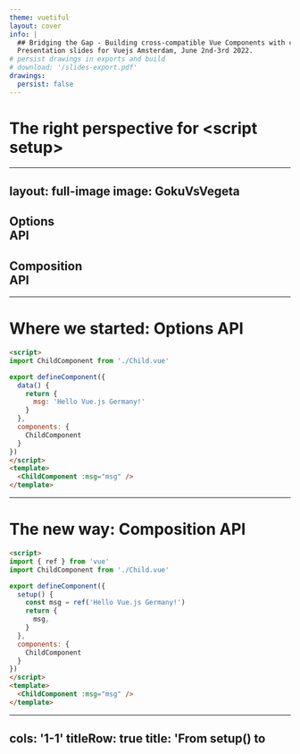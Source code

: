 ```yaml
---
theme: vuetiful
layout: cover
info: |
  ## Bridging the Gap - Building cross-compatible Vue Components with confidence
  Presentation slides for Vuejs Amsterdam, June 2nd-3rd 2022.
# persist drawings in exports and build
# download: '/slides-export.pdf'
drawings:
  persist: false
---
```


# The right perspective for &lt;script setup&gt;

---
layout: full-image
image: GokuVsVegeta
---

<div class="flex h-full justify-around items-end w-full text-shadow-lg text-pink-400 font-bold ">
  <div class="pb-12 text-center backdrop-filter bg-transparent backdrop-blur-10">
    <h2 class="!text-7xl">Options <br> API</h2>
  </div>
  <div class="pb-12 text-center backdrop-filter bg-transparent backdrop-blur-10">
    <h2 class="!text-7xl">Composition <br> API</h2>
  </div>
</div>

---

# Where we started: Options API


```html
<script>
import ChildComponent from './Child.vue'

export defineComponent({
  data() {
    return {
      msg: 'Hello Vue.js Germany!'
    }
  },
  components: {
    ChildComponent
  }
})
</script>
<template>
  <ChildComponent :msg="msg" />
</template>
```

---

# The new way: Composition API

```html
<script>
import { ref } from 'vue'
import ChildComponent from './Child.vue'

export defineComponent({
  setup() {
    const msg = ref('Hello Vue.js Germany!')
    return {
      msg,
    }
  },
  components: {
    ChildComponent
  }
})
</script>
<template>
  <ChildComponent :msg="msg" />
</template>
```
---
cols: '1-1'
titleRow: true
title: 'From setup() to <script setup>'
---

```html {all|2-3,7-11,18-20|2,3,7,18-20} 
<script>
import {ref } from 'vue'
import ChildComponent from './Child.vue'

export defineComponent({
  setup() {
    const msg = ref('Hello Vue.js Germany!')
    
    return {
      msg
    }
  },
  components: {
    ChildComponent
  }
})
</script>
<template>
  <ChildComponent :msg="msg" />
</template>
```

::right::

<v-click>

```html
<script setup>
import {ref } from 'vue'
import ChildComponent from './Child.vue'

const msg = ref('Hello Vue.js Germany!')
</script>
<template>
  <ChildComponent :msg="msg" />
</template>
```

</v-click>

<v-click>

* no deep nesting/indentation
* composition API code right on the first level
* no setup return value
* Components must not be registered
* Imports and top-level variables available in template

</v-click>

<h2 v-click class="text-2xl mt-4">Available in Vue <code>2.7</code>!</h2>

---
title: 'Example 1: Basic Compilation'
layout: vue-repl
example: Simple
prod: true
outputMode: js
---

---
layout: section
---
# Credit where credit is due

---
cols: '1-1'
titleRow: false
title: Vue vs. Svelte style
---

## Vue <code>&lt;script setup&gt;</code>

```html
<script setup>
import {ref } from 'vue'
import ChildComponent from './Child.vue'

const msg = ref('Hello Vue.js Germany!')
</script>
<template>
  <ChildComponent :msg="msg" />
</template>
```

::right::

<v-click>

## Svelte

```html
<script>
  import ChildComponent from './Child.svelte'

let msg = 'Hello Vue.js Germany!'
</script>

<ChildComponent msg={msg} />
```

</v-click>

<iframe v-click class="mt-12" src="https://giphy.com/embed/26DMTEijJDudzovvO" width="320" frameBorder="0" allowFullScreen></iframe>
---
layout: quote
author: smart people in the audience
---

# but ... what about props?

---
cols: '1-1'
title: Compiler Hints to the rescue!
titleRow: true
---

```html{all|6-9|10|11-15|20|6-15,20}
<script>
import { defineComponent } from 'vue'
import { useVModel } from '@vueuse/core'

export default defineComponent({
  props: {
    title: String,
    modelValue: String,
  },
  emits: ['update:modelValue'],
  setup(props, { emit }) {
    const model = useVModel(props, 'modelValue', emit)
    return {
      model
    }
  }
})
</script>
<template>
  <ChildComponent :title="title" v-model="model" />
</template>

```

::right::

```html
<script setup>
import { useVModel } from "@vueuse/core";

const props = defineProps({
  title: String,
  modelValue: String,
});

const emit = defineEmits(["update:modelValue"]);

const model = useVModel(props, "modelValue", emit);
</script>
<template>
  <ChildComponent :title="title" v-model="model" />
</template>
```

---
title: 'Example 2: Compiler Hints'
layout: vue-repl
example: CompilerHints
prod: true
outputMode: js
---

---
cols: '1-1'
title: Accessing Slots & attrs
titleRow: true
---

```html{all|2,4|2,4,5|2,4,5,8,9|all}
<script setup>
import { useSlots } from "vue";

const slots = useSlots()
const title = computed(() => slots.default ?? 'Default Title')
</script>
<template>
  <ChildComponent :title="title">
    <slot />
  </ChildComponent>
</template>
```

::right::

<v-click at=4>

```html{all|2,9|2,9,10-12|2,9,10-12,15|all}
<script setup>
import { useAttrs } from "vue";

const props = defineProps({
  title: String,
  modelValue: String,
});

const attrs = useAttrs()
const id = computed(
  () => attrs.id ?? 'myid-' + Math.round((Math.random() * 10000))
)
</script>
<template>
  <ChildComponent :id="id" />
</template>
```

</v-click>

<p v-click>These are runtime composables, not compiler hints</p>

---
layout: big-points
---
# A place for everything else?


<style>
.slidev-vclick-target {
  transition: all 500ms ease;
}

[data-xzibit].slidev-vclick-hidden {
  @apply -bottom-full
}
</style>
* more exotic options like `inheritAttrs: false`?
* helpers?
* exports?

<h2 v-click class="!text-6xl mt-12 font-bold">Another script block!</h2>

<img v-after src="/xzibit.jpg" data-xzibit class="w-52 block mx-auto -bottom-6 absolute left-[50%]">

---
layout: vue-repl
example: secondScript
title: "Example 3: Second Script Block"
titleRow: false
prod: true
---

---
layout: outro
preload: false
title: Outro
twitter: '@Linus_Borg'
repository: 'github.com/linusborg'
# hostedSlides: ''
---

<div class="absolute left-12 top-[200px] right-12 text-center text-light-600">
  <p class="text-4xl !leading-[1.5em]">You made it! We're done!</p>
  <p class="text-4xl !leading-[1.5em]">Questions?</p>
</div>
<div 
  class="absolute bottom-6 right-6 w-[200px] p-3 bg-white light:bg-vblue rounded-lg bg-opacity-50 mr-0 light:bg-opacity-40 mr-0 text-vblue light:text-white"
  v-motion
  :initial="{ x: 250 }"
  :enter="{ x: 0, transition: { delay: 500 } }"
  >

<a href="https://www.sli.dev" target="blank" rel="noopener">
  <img src="/slidev-logo.png" alt="Slidev Logo" class="w-36">
</a>

<p class="text-sm !mt-0">This talk was built with Slidev</p>

<a class="text-sm" href="https://sli.dev" target="_blank" rel="noopener">https://sli.dev</a>

</div>
---
layout: big-points
title: Links Collection
---

<div class="grid grid-rows-3 grid-cols-[150px,1fr] gap-y-8 gap-x-2">
  <span>Docs</span>
  <span>
    <a href="https://vue-bridge.docs.netlify.app" target="blank" rel="noopener">
      https://vue-bridge.docs.netlify.app
    </a>
  </span>
  <span>Repo</span>
  <span>
    <a href="https://github.com/vue-bridge/vue-bridge" target="blank" rel="noopener">
      https://github.com/vue-bridge/vue-bridge
    </a>
  </span>
  <span>Template</span>
  <span>
    <a href="https://github.com/vue-bridge/template-monorepo" target="blank" rel="noopener">
      https://github.com/vue-bridge/template-monorepo
    </a>
  </span>
  <span>Twitter</span>
  <span>
    <a href="https://twitter.com/VueBridge" target="blank" rel="noopener">
      https://twitter.com/VueBridge
    </a>
  </span>
</div>
